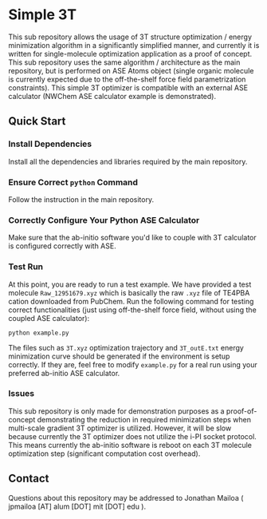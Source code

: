# Simple 3T

This sub repository allows the usage of 3T structure optimization / energy minimization algorithm in a significantly simplified manner, and currently it is written for single-molecule optimization application as a proof of concept. This sub repository uses the same algorithm / architecture as the main repository, but is performed on ASE Atoms object (single organic molecule is currently expected due to the off-the-shelf force field parametrization constraints). This simple 3T optimizer is compatible with an external ASE calculator (NWChem ASE calculator example is demonstrated).

## Quick Start

### Install Dependencies
Install all the dependencies and libraries required by the main repository.

### Ensure Correct `python` Command
Follow the instruction in the main repository.

### Correctly Configure Your Python ASE Calculator
Make sure that the ab-initio software you'd like to couple with 3T calculator is configured correctly with ASE.

### Test Run
At this point, you are ready to run a test example. We have provided a test molecule `Raw_12951679.xyz` which is basically the raw `.xyz` file of TE4PBA cation downloaded from PubChem. Run the following command for testing correct functionalities (just using off-the-shelf force field, without using the coupled ASE calculator):
```
python example.py
```

The files such as `3T.xyz` optimization trajectory and `3T_outE.txt` energy minimization curve should be generated if the environment is setup correctly. If they are, feel free to modify `example.py` for a real run using your preferred ab-initio ASE calculator.

### Issues
This sub repository is only made for demonstration purposes as a proof-of-concept demonstrating the reduction in required minimization steps when multi-scale gradient 3T optimizer is utilized. However, it will be slow because currently the 3T optimizer does not utilize the i-PI socket protocol. This means currently the ab-initio software is reboot on each 3T molecule optimization step (significant computation cost overhead).

## Contact

Questions about this repository may be addressed to Jonathan Mailoa ( jpmailoa [AT] alum [DOT] mit [DOT] edu ).
